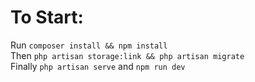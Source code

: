 # To Start:
Run ` composer install && npm install ` <br/>
Then `php artisan storage:link && php artisan migrate`<br/>
Finally `php artisan serve` and `npm run dev`<br/>

